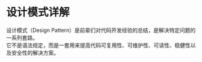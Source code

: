 # 设计模式详解

设计模式（Design Pattern）是前辈们对代码开发经验的总结，是解决特定问题的一系列套路。  
它不是语法规定，而是一套用来提高代码可复用性、可维护性、可读性、稳健性以及安全性的解决方案。

